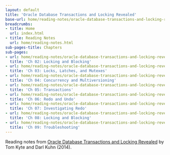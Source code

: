 ```yaml
---
layout: default
title: 'Oracle Database Transactions and Locking Revealed'
base-url: home/reading-notes/oracle-database-transactions-and-locking-revealed.html
breadcrumbs:
- title: Home
  url: index.html
- title: Reading Notes
  url: home/reading-notes.html
sub-pages-title: Chapters
sub-pages:
- url: home/reading-notes/oracle-database-transactions-and-locking-revealed/Ch02_Locking_and_Blocking.html
  title: 'Ch 02: Locking and Blocking'
- url: home/reading-notes/oracle-database-transactions-and-locking-revealed/Ch03_Locks_Latches_and_Mutexes.html
  title: 'Ch 03: Locks, Latches, and Mutexes'
- url: home/reading-notes/oracle-database-transactions-and-locking-revealed/Ch04_Concurrency_and_Multiversioning.html
  title: 'Ch 04: Concurrency and Multiversioning'
- url: home/reading-notes/oracle-database-transactions-and-locking-revealed/Ch05_Transactions.html
  title: 'Ch 05: Transactions'
- url: home/reading-notes/oracle-database-transactions-and-locking-revealed/Ch06_Redo_and_Undo.html
  title: 'Ch 06: Redo and Undo'
- url: home/reading-notes/oracle-database-transactions-and-locking-revealed/Ch07_Investigating_Redo.html
  title: 'Ch 07: Investigating Redo'
- url: home/reading-notes/oracle-database-transactions-and-locking-revealed/Ch08_Investigating_Undo.html
  title: 'Ch 08: Locking and Blocking'
- url: home/reading-notes/oracle-database-transactions-and-locking-revealed/Ch09_Troubleshooting.html
  title: 'Ch 09: Troubleshooting'
---
```


Reading notes from [Oracle Database Transactions and Locking Revealed](https://www.amazon.com/Oracle-Database-Transactions-Locking-Revealed/dp/1484207610) by Tom Kyte and Darl Kuhn (2014).
